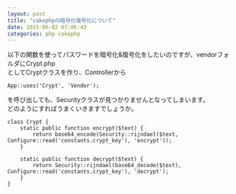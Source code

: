 ```yaml
---
layout: post
title: "cakephpの暗号化復号化について"
date: 2015-06-02 07:06:43
categories: php cakephp
---
```

<p>以下の関数を使ってパスワードを暗号化&amp;復号化をしたいのですが、vendorフォルダにCrypt.php<br>
としてCryptクラスを作り、Controllerから</p>

<pre><code>App::uses('Crypt', 'Vendor');
</code></pre>

<p>を呼び出しても、Securityクラスが見つかりませんとなってしまいます。<br>
どのようにすればうまくいきますでしょうか。</p>

<pre><code>class Crypt {
    static public function encrypt($text) {
        return base64_encode(Security::rijndael($text, Configure::read('constants.crypt_key'), 'encrypt'));
    }

    static public function decrypt($text) {
        return Security::rijndael(base64_decode($text), Configure::read('constants.crypt_key'), 'decrypt');
    }
}
</code></pre>
